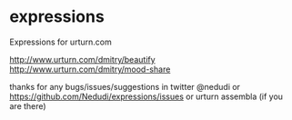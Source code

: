 expressions
===========

Expressions for urturn.com

http://www.urturn.com/dmitry/beautify
http://www.urturn.com/dmitry/mood-share

thanks for any bugs/issues/suggestions
in twitter @nedudi
or https://github.com/Nedudi/expressions/issues
or urturn assembla (if you are there)
